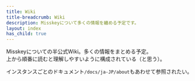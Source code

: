 ```yaml
---
title: Wiki
title-breadcrumb: Wiki
description: Misskeyについて多くの情報を纏める予定です。
layout: index
has_child: true
---
```

Misskeyについての半公式Wiki。多くの情報をまとめる予定。  
上から順番に読むと理解しやすいように構成されている（と思う）。

インスタンスごとのドキュメント`/docs/ja-JP/about`もあわせて参照されたい。
